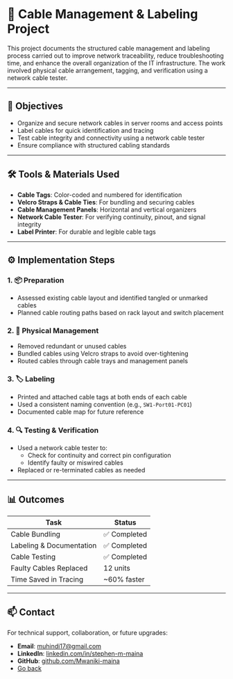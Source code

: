 # 🧵 Cable Management & Labeling Project

This project documents the structured cable management and labeling process carried out to improve network traceability, reduce troubleshooting time, and enhance the overall organization of the IT infrastructure. The work involved physical cable arrangement, tagging, and verification using a network cable tester.

---

## 🎯 Objectives

- Organize and secure network cables in server rooms and access points
- Label cables for quick identification and tracing
- Test cable integrity and connectivity using a network cable tester
- Ensure compliance with structured cabling standards

---

## 🛠️ Tools & Materials Used

- **Cable Tags**: Color-coded and numbered for identification  
- **Velcro Straps & Cable Ties**: For bundling and securing cables  
- **Cable Management Panels**: Horizontal and vertical organizers  
- **Network Cable Tester**: For verifying continuity, pinout, and signal integrity  
- **Label Printer**: For durable and legible cable tags

---

## ⚙️ Implementation Steps

### 1. 📦 Preparation
- Assessed existing cable layout and identified tangled or unmarked cables
- Planned cable routing paths based on rack layout and switch placement

### 2. 🧹 Physical Management
- Removed redundant or unused cables
- Bundled cables using Velcro straps to avoid over-tightening
- Routed cables through cable trays and management panels

### 3. 🏷️ Labeling
- Printed and attached cable tags at both ends of each cable
- Used a consistent naming convention (e.g., `SW1-Port01-PC01`)
- Documented cable map for future reference

### 4. 🔍 Testing & Verification
- Used a network cable tester to:
  - Check for continuity and correct pin configuration
  - Identify faulty or miswired cables
- Replaced or re-terminated cables as needed

---

## 📊 Outcomes

| Task                      | Status       |
|---------------------------|--------------|
| Cable Bundling            | ✅ Completed |
| Labeling & Documentation  | ✅ Completed |
| Cable Testing             | ✅ Completed |
| Faulty Cables Replaced    | 12 units     |
| Time Saved in Tracing     | ~60% faster  |

---

## 📫 Contact

For technical support, collaboration, or future upgrades:

- **Email**: muhindi17@gmail.com  
- **LinkedIn**: [linkedin.com/in/stephen-m-maina](https://www.linkedin.com/in/stephen-m-maina)  
- **GitHub**: [github.com/Mwaniki-maina](https://github.com/Mwaniki-maina/Portfolio)
- [Go back](/readme.md)